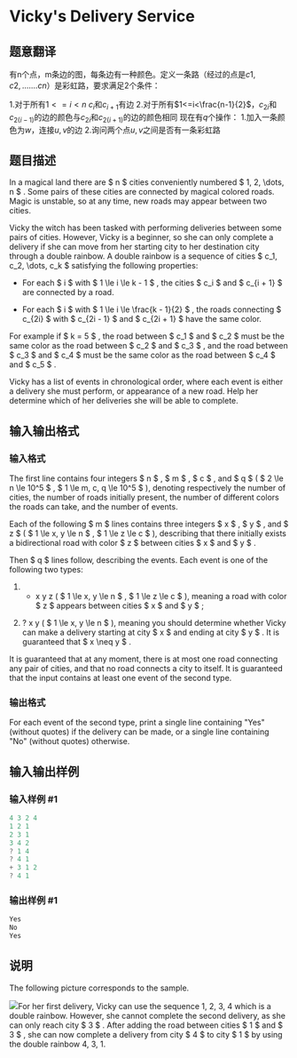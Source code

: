 # Vicky&#039;s Delivery Service

## 题意翻译

有n个点，m条边的图，每条边有一种颜色。定义一条路（经过的点是$c1,c2,.......cn$）是彩虹路，要求满足2个条件：

1.对于所有$1<=i<n$ $c_i$和$c_{i+1}$有边 2.对于所有$1<=i<\frac{n-1}{2}$，$c_{2i}$和$c_{2(i-1)}$的边的颜色与$c_{2i}$和$c_{2(i+1)}$的边的颜色相同 现在有$q$个操作： 1.加入一条颜色为$w$，连接$u,v$的边 2.询问两个点$u,v$之间是否有一条彩虹路

## 题目描述

In a magical land there are $ n $ cities conveniently numbered $ 1, 2, \dots, n $ . Some pairs of these cities are connected by magical colored roads. Magic is unstable, so at any time, new roads may appear between two cities.

Vicky the witch has been tasked with performing deliveries between some pairs of cities. However, Vicky is a beginner, so she can only complete a delivery if she can move from her starting city to her destination city through a double rainbow. A double rainbow is a sequence of cities $ c_1, c_2, \dots, c_k $ satisfying the following properties:

- For each $ i $ with $ 1 \le i \le k - 1 $ , the cities $ c_i $ and $ c_{i + 1} $ are connected by a road.

- For each $ i $ with $ 1 \le i \le \frac{k - 1}{2} $ , the roads connecting $ c_{2i} $ with $ c_{2i - 1} $ and $ c_{2i + 1} $ have the same color.

For example if $ k = 5 $ , the road between $ c_1 $ and $ c_2 $ must be the same color as the road between $ c_2 $ and $ c_3 $ , and the road between $ c_3 $ and $ c_4 $ must be the same color as the road between $ c_4 $ and $ c_5 $ .

Vicky has a list of events in chronological order, where each event is either a delivery she must perform, or appearance of a new road. Help her determine which of her deliveries she will be able to complete.

## 输入输出格式

### 输入格式

The first line contains four integers $ n $ , $ m $ , $ c $ , and $ q $ ( $ 2 \le n \le 10^5 $ , $ 1 \le m, c, q \le 10^5 $ ), denoting respectively the number of cities, the number of roads initially present, the number of different colors the roads can take, and the number of events.

Each of the following $ m $ lines contains three integers $ x $ , $ y $ , and $ z $ ( $ 1 \le x, y \le n $ , $ 1 \le z \le c $ ), describing that there initially exists a bidirectional road with color $ z $ between cities $ x $ and $ y $ .

Then $ q $ lines follow, describing the events. Each event is one of the following two types:

1. + x y z ( $ 1 \le x, y \le n $ , $ 1 \le z \le c $ ), meaning a road with color $ z $ appears between cities $ x $ and $ y $ ;

2. ? x y ( $ 1 \le x, y \le n $ ), meaning you should determine whether Vicky can make a delivery starting at city $ x $ and ending at city $ y $ . It is guaranteed that $ x \neq y $ .

It is guaranteed that at any moment, there is at most one road connecting any pair of cities, and that no road connects a city to itself. It is guaranteed that the input contains at least one event of the second type.

### 输出格式

For each event of the second type, print a single line containing "Yes" (without quotes) if the delivery can be made, or a single line containing "No" (without quotes) otherwise.

## 输入输出样例

### 输入样例 #1

```cpp
4 3 2 4
1 2 1
2 3 1
3 4 2
? 1 4
? 4 1
+ 3 1 2
? 4 1

```
### 输出样例 #1

```cpp
Yes
No
Yes

```
## 说明

The following picture corresponds to the sample.

![](https://cdn.luogu.com.cn/upload/vjudge_pic/CF1166F/d11935603974d3047daa71992c35a66821570525.png)For her first delivery, Vicky can use the sequence 1, 2, 3, 4 which is a double rainbow. However, she cannot complete the second delivery, as she can only reach city $ 3 $ . After adding the road between cities $ 1 $ and $ 3 $ , she can now complete a delivery from city $ 4 $ to city $ 1 $ by using the double rainbow 4, 3, 1.

